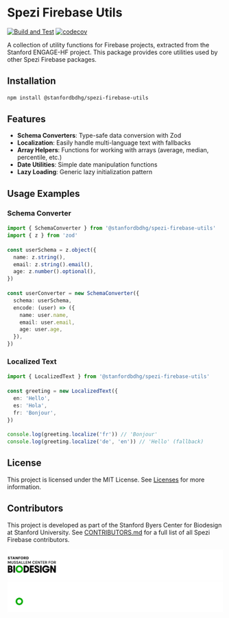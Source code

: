 <!--

This source file is part of the Stanford Biodesign Digital Health Spezi Firebase open-source project

SPDX-FileCopyrightText: 2025 Stanford University and the project authors (see CONTRIBUTORS.md)

SPDX-License-Identifier: MIT

-->

# Spezi Firebase Utils

[![Build and Test](https://github.com/StanfordSpezi/spezi-firebase/actions/workflows/build-and-test.yml/badge.svg)](https://github.com/StanfordSpezi/spezi-firebase/actions/workflows/build-and-test.yml)
[![codecov](https://codecov.io/gh/StanfordSpezi/spezi-firebase/graph/badge.svg)](https://codecov.io/gh/StanfordSpezi/spezi-firebase)

A collection of utility functions for Firebase projects, extracted from the Stanford ENGAGE-HF project. This package provides core utilities used by other Spezi Firebase packages.

## Installation

```bash
npm install @stanfordbdhg/spezi-firebase-utils
```

## Features

- **Schema Converters**: Type-safe data conversion with Zod
- **Localization**: Easily handle multi-language text with fallbacks
- **Array Helpers**: Functions for working with arrays (average, median, percentile, etc.)
- **Date Utilities**: Simple date manipulation functions
- **Lazy Loading**: Generic lazy initialization pattern

## Usage Examples

### Schema Converter

```typescript
import { SchemaConverter } from '@stanfordbdhg/spezi-firebase-utils'
import { z } from 'zod'

const userSchema = z.object({
  name: z.string(),
  email: z.string().email(),
  age: z.number().optional(),
})

const userConverter = new SchemaConverter({
  schema: userSchema,
  encode: (user) => ({
    name: user.name,
    email: user.email,
    age: user.age,
  }),
})
```

### Localized Text

```typescript
import { LocalizedText } from '@stanfordbdhg/spezi-firebase-utils'

const greeting = new LocalizedText({
  en: 'Hello',
  es: 'Hola',
  fr: 'Bonjour',
})

console.log(greeting.localize('fr')) // 'Bonjour'
console.log(greeting.localize('de', 'en')) // 'Hello' (fallback)
```

## License

This project is licensed under the MIT License. See [Licenses](https://github.com/StanfordSpezi/spezi-firebase/tree/main/LICENSES) for more information.

## Contributors

This project is developed as part of the Stanford Byers Center for Biodesign at Stanford University.
See [CONTRIBUTORS.md](https://github.com/StanfordSpezi/spezi-firebase/tree/main/CONTRIBUTORS.md) for a full list of all Spezi Firebase contributors.

![Stanford Byers Center for Biodesign Logo](https://raw.githubusercontent.com/StanfordBDHG/.github/main/assets/biodesign-footer-light.png#gh-light-mode-only)
![Stanford Byers Center for Biodesign Logo](https://raw.githubusercontent.com/StanfordBDHG/.github/main/assets/biodesign-footer-dark.png#gh-dark-mode-only)
